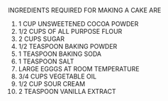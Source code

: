 INGREDIENTS REQUIRED FOR MAKING A CAKE ARE 
1. 1 CUP UNSWEETENED COCOA POWDER
2. 1/2 CUPS OF ALL PURPOSE FLOUR
3. 2 CUPS SUGAR
4. 1/2 TEASPOON BAKING POWDER
5. 1 TEASPOON BAKING SODA
6. 1 TEASPOON SALT
7. LARGE EGGGS AT ROOM TEMPERATURE
8. 3/4 CUPS VEGETABLE OIL
9. 1/2 CUP SOUR CREAM
10. 2 TEASPOON VANILLA EXTRACT